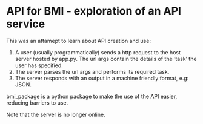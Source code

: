 # API for BMI - exploration of an API service

This was an attamept to learn about API creation and use:

1. A user (usually programmatically) sends a http request to the host server hosted by app.py. 
   The url args contain the details of the ‘task’ the user has specified.
2. The server parses the url args and performs its required task. 
3. The server responds with an output in a machine friendly format, e.g: JSON.

bmi_package is a python package to make the use of the API easier, reducing barriers to use.

Note that the server is no longer online.
